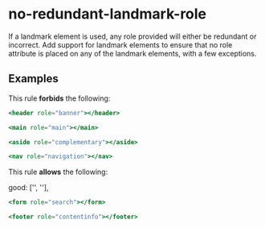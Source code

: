 # no-redundant-landmark-role

If a landmark element is used, any role provided will either be redundant or incorrect. 
Add support for landmark elements to ensure that no role attribute is placed on any of 
the landmark elements, with a few exceptions.


## Examples

This rule **forbids** the following:

```hbs
<header role="banner"></header>
```

```hbs
<main role="main"></main>
```

```hbs
<aside role="complementary"></aside>
```

```hbs
<nav role="navigation"></nav>
```

This rule **allows** the following:

  good: ['', ''],
```hbs
<form role="search"></form>
```

```hbs
<footer role="contentinfo"></footer>
```


